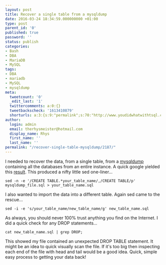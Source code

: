 ```yaml
---
layout: post
title: Recover a single table from a mysqldump
date: 2016-03-24 18:34:59.000000000 +01:00
type: post
parent_id: '0'
published: true
password: ''
status: publish
categories:
- Bash
- DBA
- MariaDB
- MySQL
tags:
- DBA
- mariadb
- MySQL
- mysqldump
meta:
  tweetcount: '0'
  _edit_last: '1'
  twittercomments: a:0:{}
  tweetbackscheck: '1613410879'
  shorturls: a:3:{s:9:"permalink";s:70:"http://www.youdidwhatwithtsql.com/recover-single-table-mysqldump/2187/";s:7:"tinyurl";s:26:"http://tinyurl.com/zw4skfo";s:4:"isgd";s:19:"http://is.gd/jywihq";}
author:
  login: admin
  email: therhysmeister@hotmail.com
  display_name: Rhys
  first_name: ''
  last_name: ''
permalink: "/recover-single-table-mysqldump/2187/"
---
```

I needed to recover the data, from a single table, from a [mysqldump](http://dev.mysql.com/doc/refman/5.7/en/mysqldump.html) containing all the databases from an entire instance. A quick google yielded this [result](http://stackoverflow.com/questions/6682916/how-to-take-backup-of-a-single-table-in-the-mysql-database). This produced a nifty little sed one-liner...

```
sed -n -e '/CREATE TABLE.*your_table_name/,/CREATE TABLE/p' mysqldump_file.sql > your_table_name.sql
```

I also wanted to import the data into a different table. Again sed came to the rescue...

```
sed -i -e 's/your_table_name/new_table_name/g' new_table_name.sql
```

As always, you should never 100% trust anything you find on the Internet. I did a quick check for any DROP statements...

```
cat new_table_name.sql | grep DROP;
```

This showed my file contained an unexpected DROP TABLE statement. It might be an idea to quick visually scan the file. If it's too big then inspecting each end of the file with head and tail would be a good idea. Quick, simple easy process to getting your data back!

